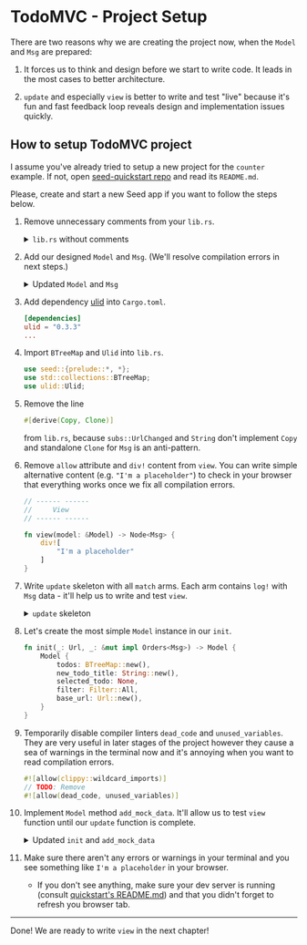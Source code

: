 # TodoMVC - Project Setup

There are two reasons why we are creating the project now, when the `Model` and `Msg` are prepared:

1. It forces us to think and design before we start to write code. It leads in the most cases to better architecture.

1. `update` and especially `view` is better to write and test "live" because it's fun and fast feedback loop reveals design and implementation issues quickly.

## How to setup TodoMVC project

I assume you've already tried to setup a new project for the `counter` example. If not, open [seed-quickstart repo](https://github.com/seed-rs/seed-quickstart) and read its `README.md`.

Please, create and start a new Seed app if you want to follow the steps below.

1. Remove unnecessary comments from your `lib.rs`.
    <details>
    <summary><code>lib.rs</code> without comments</summary>

    ```rust
    #![allow(clippy::wildcard_imports)]

    use seed::{prelude::*, *};

    // ------ ------
    //     Init
    // ------ ------

    fn init(_: Url, _: &mut impl Orders<Msg>) -> Model {
        Model::default()
    }

    // ------ ------
    //     Model
    // ------ ------

    type Model = i32;

    // ------ ------
    //    Update
    // ------ ------

    #[derive(Copy, Clone)]
    enum Msg {
        Increment,
    }

    fn update(msg: Msg, model: &mut Model, _: &mut impl Orders<Msg>) {
        match msg {
            Msg::Increment => *model += 1,
        }
    }

    // ------ ------
    //     View
    // ------ ------

    #[allow(clippy::trivially_copy_pass_by_ref)]
    fn view(model: &Model) -> Node<Msg> {
        div![
            "This is a counter: ",
            C!["counter"],
            button![model, ev(Ev::Click, |_| Msg::Increment),],
        ]
    }

    // ------ ------
    //     Start
    // ------ ------

    #[wasm_bindgen(start)]
    pub fn start() {
        App::start("app", init, update, view);
    }

    ```
    </details>

1. Add our designed `Model` and `Msg`. (We'll resolve compilation errors in next steps.)
    <details>
    <summary>Updated <code>Model</code> and <code>Msg</code></summary>

    ```rust
    // ------ ------
    //     Model
    // ------ ------

    struct Model {
        todos: BtreeMap<Ulid, Todo>,
        new_todo_title: String,
        selected_todo: Option<SelectedTodo>,
        filter: Filter,
        base_url: Url,
    }

    struct Todo {
        id: Ulid,
        title: String,
        completed: bool,
    }

    struct SelectedTodo {
        id: Ulid,
        title: String,
        input_element: ElRef<web_sys::HtmlInputElement>,
    }

    enum Filter {
      All,
      Active,
      Completed,
    }

    // ------ ------
    //    Update
    // ------ ------

    #[derive(Copy, Clone)]
    enum Msg {
        UrlChanged(subs::UrlChanged),
        NewTodoTitleChanged(String),
    
        // ------ Basic Todo operations ------

        CreateTodo,
        ToggleTodo(Ulid),
        RemoveTodo(Ulid),
        
        // ------ Bulk operations ------

        CheckOrUncheckAll,
        ClearCompleted,
        
        // ------ Selection ------

        SelectTodo(Option<Ulid>),
        SelectedTodoTitleChanged(String),
        SaveSelectedTodo,
    }
    ```
    </details>

1. Add dependency [ulid](https://crates.io/crates/ulid) into `Cargo.toml`.
    ```toml
    [dependencies]
    ulid = "0.3.3"
    ...
    ```

1. Import `BTreeMap` and `Ulid` into `lib.rs`.
    ```rs
    use seed::{prelude::*, *};
    use std::collections::BTreeMap;
    use ulid::Ulid;
    ```

1. Remove the line 
    ```rust
    #[derive(Copy, Clone)]
    ```
    from `lib.rs`, because `subs::UrlChanged` and `String` don't implement `Copy` and standalone `Clone` for `Msg` is an anti-pattern.

1. Remove `allow` attribute and `div!` content from `view`. You can write simple alternative content (e.g. `"I'm a placeholder"`) to check in your browser that everything works once we fix all compilation errors.
    ```rust
    // ------ ------
    //     View
    // ------ ------

    fn view(model: &Model) -> Node<Msg> {
        div![
            "I'm a placeholder"
        ]
    }
    ```

1. Write `update` skeleton with all `match` arms. Each arm contains `log!` with `Msg` data - it'll help us to write and test `view`.
    <details>
    <summary><code>update</code> skeleton</summary>

    ```rust
    fn update(msg: Msg, model: &mut Model, _: &mut impl Orders<Msg>) {
        match msg {
            Msg::UrlChanged(subs::UrlChanged(url)) => {
                log!("UrlChanged", url);
            }
            Msg::NewTodoTitleChanged(title) => {
                log!("NewTodoTitleChanged", title);
            }
        
            // ------ Basic Todo operations ------

            Msg::CreateTodo => {
                log!("CreateTodo");
            }
            Msg::ToggleTodo(id) => {
                log!("ToggleTodo");
            }
            Msg::RemoveTodo(id) => {
                log!("RemoveTodo");
            }
            
            // ------ Bulk operations ------

            Msg::CheckOrUncheckAll => {
                log!("CheckOrUncheckAll");
            }
            Msg::ClearCompleted => {
                log!("ClearCompleted");
            }
            
            // ------ Selection ------

            Msg::SelectTodo(opt_id) => {
                log!("SelectTodo", opt_id);
            },
            Msg::SelectedTodoTitleChanged(title) => {
                log!("SelectedTodoTitleChanged", title);
            },
            Msg::SaveSelectedTodo => {
                log!("SaveSelectedTodo");
            }
        }
    }
    ```
    </details>

1. Let's create the most simple `Model` instance in our `init`.
    ```rust
    fn init(_: Url, _: &mut impl Orders<Msg>) -> Model {
        Model {
            todos: BTreeMap::new(),
            new_todo_title: String::new(),
            selected_todo: None,
            filter: Filter::All,
            base_url: Url::new(),
        }
    }
    ```

1. Temporarily disable compiler linters `dead_code` and `unused_variables`. They are very useful in later stages of the project however they cause a sea of warnings in the terminal now and it's annoying when you want to read compilation errors. 
    ```rust
    #![allow(clippy::wildcard_imports)]
    // TODO: Remove
    #![allow(dead_code, unused_variables)]
    ```

1. Implement `Model` method `add_mock_data`. It'll allow us to test `view` function until our `update` function is complete.
    <details>
    <summary>Updated <code>init</code> and <code>add_mock_data</code></summary>

    ```rust
    fn init(_: Url, _: &mut impl Orders<Msg>) -> Model {
        Model {
            ...
        }.add_mock_data()
    }

    ...

    struct Model {
        ...
    }

    // TODO: Remove
    impl Model {
        fn add_mock_data(mut self) -> Self {
            let (id_a, id_b) = (Ulid::new(), Ulid::new());
            
            self.todos.insert(id_a, Todo {
                id: id_a,
                title: "I'm todo A".to_owned(),
                completed: false,
            });

            self.todos.insert(id_b, Todo {
                id: id_b,
                title: "I'm todo B".to_owned(),
                completed: true,
            });

            self.new_todo_title = "I'm a new todo title".to_owned();

            self.selected_todo = Some(SelectedTodo {
                id: id_b,
                title: "I'm better todo B".to_owned(),
                input_element: ElRef::new(),
            });
            self
        }
    }
    ```
    </details>

1. Make sure there aren't any errors or warnings in your terminal and you see something like `I'm a placeholder` in your browser.
   - If you don't see anything, make sure your dev server is running (consult [quickstart's README.md](https://github.com/seed-rs/seed-quickstart)) and that you didn't forget to refresh you browser tab. 

---

Done! We are ready to write `view` in the next chapter!
